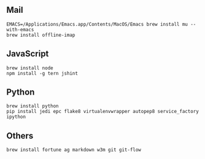 Mail
----
    EMACS=/Applications/Emacs.app/Contents/MacOS/Emacs brew install mu --with-emacs
    brew install offline-imap

JavaScript
----------
    brew install node
    npm install -g tern jshint

Python
------
    brew install python
    pip install jedi epc flake8 virtualenvwrapper autopep8 service_factory ipython

Others
------
    brew install fortune ag markdown w3m git git-flow

